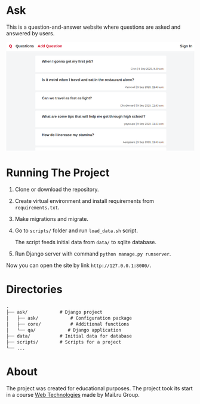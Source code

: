 # Ask

This is a question-and-answer website where questions are asked and answered by users.

<img src="details/header.png" alt="image-20200909182311345" />


# Running The Project

1. Clone or download the repository.

2. Create virtual environment and install requirements from `requirements.txt`.

3. Make migrations and migrate.

4. Go to `scripts/` folder and run `load_data.sh` script.

   The script feeds initial data from `data/` to sqlite database.

5. Run Django server with command `python manage.py runserver`.

Now you can open the site by link `http://127.0.0.1:8000/`.



# Directories

```
.
├── ask/			# Django project
│   ├── ask/			# Configuration package	
│   ├── core/ 			# Additional functions 
│   └── qa/ 		   # Django application
├── data/			# Initial data for database
├── scripts/		# Scripts for a project
└── ...
```


# About

The project was created for educational purposes. The project took its start in a course [Web Technologies](https://stepik.org/course/154) made by Mail.ru Group.
